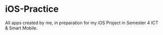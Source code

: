 # iOS-Practice
All apps created by me, in preparation for my iOS Project in Semester 4 ICT &amp; Smart Mobile.
